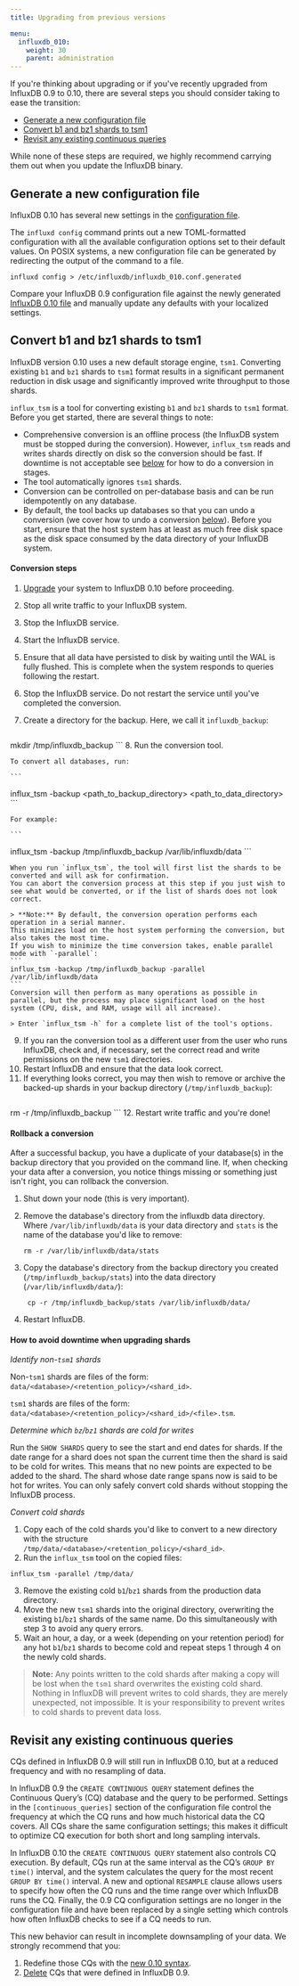 ```yaml
---
title: Upgrading from previous versions

menu:
  influxdb_010:
    weight: 30
    parent: administration
---
```


If you're thinking about upgrading or if you've recently upgraded from InfluxDB 0.9 to 0.10, there are several steps you should consider taking to ease the transition:

* [Generate a new configuration file](/influxdb/v0.10/administration/upgrading/#generate-a-new-configuration-file)
* [Convert b1 and bz1 shards to tsm1](/influxdb/v0.10/administration/upgrading/#convert-b1-and-bz1-shards-to-tsm1)
* [Revisit any existing continuous queries](/influxdb/v0.10/administration/upgrading/#revisit-any-existing-continuous-queries)

While none of these steps are required, we highly recommend carrying them out when you update the InfluxDB binary.

## Generate a new configuration file

InfluxDB 0.10 has several new settings in the [configuration file](/influxdb/v0.10/administration/config/).

The `influxd config` command prints out a new TOML-formatted configuration with all the available configuration options set to their default values.
On POSIX systems, a new configuration file can be generated by redirecting the output of the command to a file.

```
influxd config > /etc/influxdb/influxdb_010.conf.generated
```

Compare your InfluxDB 0.9 configuration file against the newly generated [InfluxDB 0.10 file](/influxdb/v0.10/administration/config/) and manually update any defaults with your localized settings.

## Convert b1 and bz1 shards to tsm1
InfluxDB version 0.10 uses a new default storage engine, `tsm1`.
Converting existing `b1` and `bz1` shards to `tsm1` format results in a significant permanent reduction in disk usage and significantly improved write throughput to those shards.

`influx_tsm` is a tool for converting existing `b1` and `bz1` shards to `tsm1` format.
Before you get started, there are several things to note:

* Comprehensive conversion is an offline process (the InfluxDB system must be stopped during the conversion).
However, `influx_tsm` reads and writes shards directly on disk so the conversion should be fast.
If downtime is not acceptable see [below](/influxdb/v0.10/administration/upgrading/#how-to-avoid-downtime-when-upgrading-shards) for how to do a conversion in stages.
* The tool automatically ignores `tsm1` shards.
* Conversion can be controlled on per-database basis and can be run idempotently on any database.
* By default, the tool backs up databases so that you can undo a conversion (we cover how to undo a conversion [below](/influxdb/v0.10/administration/upgrading/#rollback-a-conversion)).
Before you start, ensure that the host system has at least as much free disk space as the disk space consumed by the data directory of your InfluxDB system.

#### Conversion steps

1. [Upgrade](https://influxdata.com/downloads/) your system to InfluxDB 0.10 before proceeding.
2. Stop all write traffic to your InfluxDB system.
3. Stop the InfluxDB service.
4. Start the InfluxDB service.
5. Ensure that all data have persisted to disk by waiting until the WAL is fully flushed.
This is complete when the system responds to queries following the restart.
6. Stop the InfluxDB service. Do not restart the service until you've completed the conversion.
7. Create a directory for the backup. Here, we call it `influxdb_backup`:

    ```
mkdir /tmp/influxdb_backup
    ```
8. Run the conversion tool.

    To convert all databases, run:

    ```
influx_tsm -backup <path_to_backup_directory>  <path_to_data_directory>
    ```

    For example:

    ```
influx_tsm -backup /tmp/influxdb_backup /var/lib/influxdb/data
    ```

    When you run `influx_tsm`, the tool will first list the shards to be converted and will ask for confirmation.
    You can abort the conversion process at this step if you just wish to see what would be converted, or if the list of shards does not look correct.

    > **Note:** By default, the conversion operation performs each operation in a serial manner.
    This minimizes load on the host system performing the conversion, but also takes the most time.
    If you wish to minimize the time conversion takes, enable parallel mode with `-parallel`:
    ```
    influx_tsm -backup /tmp/influxdb_backup -parallel /var/lib/influxdb/data
    ```
    Conversion will then perform as many operations as possible in parallel, but the process may place significant load on the host system (CPU, disk, and RAM, usage will all increase).  

    > Enter `influx_tsm -h` for a complete list of the tool's options.
9. If you ran the conversion tool as a different user from the user who runs InfluxDB, check and, if necessary, set the correct read and write permissions on the new `tsm1` directories.
10. Restart InfluxDB and ensure that the data look correct.
11. If everything looks correct, you may then wish to remove or archive the backed-up shards in your backup directory (`/tmp/influxdb_backup`):
    ```
rm -r /tmp/influxdb_backup
    ```
12. Restart write traffic and you're done!

#### Rollback a conversion
After a successful backup, you have a duplicate of your database(s) in the backup directory that you provided on the command line.
If, when checking your data after a conversion, you notice things missing or something just isn't right, you can rollback the conversion.

1. Shut down your node (this is very important).
2. Remove the database's directory from the influxdb data directory.
Where `/var/lib/influxdb/data` is your data directory and `stats` is the name of the database you'd like to remove:

    ```
    rm -r /var/lib/influxdb/data/stats
    ```
3. Copy the database's directory from the backup directory you created (`/tmp/influxdb_backup/stats`) into the data directory (`/var/lib/influxdb/data/`):

    ```
     cp -r /tmp/influxdb_backup/stats /var/lib/influxdb/data/
    ```
4. Restart InfluxDB.

#### How to avoid downtime when upgrading shards

*Identify non-`tsm1` shards*

Non-`tsm1` shards are files of the form: `data/<database>/<retention_policy>/<shard_id>`.

`tsm1` shards are files of the form: `data/<database>/<retention_policy>/<shard_id>/<file>.tsm`.

*Determine which `bz`/`bz1` shards are cold for writes*

Run the `SHOW SHARDS` query to see the start and end dates for shards.
If the date range for a shard does not span the current time then the shard is said to be cold for writes.
This means that no new points are expected to be added to the shard.
The shard whose date range spans now is said to be hot for writes.
You can only safely convert cold shards without stopping the InfluxDB process.

*Convert cold shards*

1. Copy each of the cold shards you'd like to convert to a new directory with the structure `/tmp/data/<database>/<retention_policy>/<shard_id>`.
2. Run the `influx_tsm` tool on the copied files:
```
influx_tsm -parallel /tmp/data/
```
3. Remove the existing cold `b1`/`bz1` shards from the production data directory.
4. Move the new `tsm1` shards into the original directory, overwriting the existing `b1`/`bz1` shards of the same name. Do this simultaneously with step 3 to avoid any query errors.
5. Wait an hour, a day, or a week (depending on your retention period) for any hot `b1`/`bz1` shards to become cold and repeat steps 1 through 4 on the newly cold shards.

> **Note:** Any points written to the cold shards after making a copy will be lost when the `tsm1` shard overwrites the existing cold shard.
Nothing in InfluxDB will prevent writes to cold shards, they are merely unexpected, not impossible.
It is your responsibility to prevent writes to cold shards to prevent data loss.

## Revisit any existing continuous queries

CQs defined in InfluxDB 0.9 will still run in InfluxDB 0.10, but at a reduced frequency and with no resampling of data.

In InfluxDB 0.9 the `CREATE CONTINUOUS QUERY` statement defines the Continuous Query’s (CQ) database and the query to be performed.
Settings in the `[continuous_queries]` section of the configuration file control the frequency at which the CQ runs and how much historical data the CQ covers.
All CQs share the same configuration settings; this makes it difficult to optimize CQ execution for both short and long sampling intervals.

In InfluxDB 0.10 the `CREATE CONTINUOUS QUERY` statement also controls CQ execution.
By default, CQs run at the same interval as the CQ’s `GROUP BY time()` interval, and the system calculates the query for the most recent `GROUP BY time()` interval.
A new and optional `RESAMPLE` clause allows users to specify how often the CQ runs and the time range over which InfluxDB runs the CQ.
Finally, the 0.9 CQ configuration settings are no longer in the configuration file and have been replaced by a single setting which controls how often InfluxDB checks to see if a CQ needs to run.

This new behavior can result in incomplete downsampling of your data. We strongly recommend that you:

1. Redefine those CQs with the [new 0.10 syntax](/influxdb/v0.10/query_language/continuous_queries/#the-create-continuous-query-statement).
2. [Delete](/influxdb/v0.10/query_language/continuous_queries/#delete-cqs-with-drop) CQs that were defined in InfluxDB 0.9.
